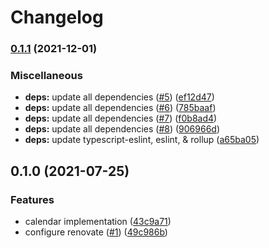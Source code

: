 # Changelog

### [0.1.1](https://www.github.com/jpvmrcd/calendar/compare/v0.1.0...v0.1.1) (2021-12-01)


### Miscellaneous

* **deps:** update all dependencies ([#5](https://www.github.com/jpvmrcd/calendar/issues/5)) ([ef12d47](https://www.github.com/jpvmrcd/calendar/commit/ef12d476f76e2e630312c2d1539b2985c86f5be5))
* **deps:** update all dependencies ([#6](https://www.github.com/jpvmrcd/calendar/issues/6)) ([785baaf](https://www.github.com/jpvmrcd/calendar/commit/785baaf6fc860fc052718aa512a6354f9c01b580))
* **deps:** update all dependencies ([#7](https://www.github.com/jpvmrcd/calendar/issues/7)) ([f0b8ad4](https://www.github.com/jpvmrcd/calendar/commit/f0b8ad466dd22ec00c260c100d03f12a3e9d5aa8))
* **deps:** update all dependencies ([#8](https://www.github.com/jpvmrcd/calendar/issues/8)) ([906966d](https://www.github.com/jpvmrcd/calendar/commit/906966d8d2cb3eff8b4cc92d7afd50a384a68f97))
* **deps:** update typescript-eslint, eslint, & rollup ([a65ba05](https://www.github.com/jpvmrcd/calendar/commit/a65ba0556fcd71cd38d8035fff07d36b26bf8189))

## 0.1.0 (2021-07-25)


### Features

* calendar implementation ([43c9a71](https://www.github.com/jpvmrcd/calendar/commit/43c9a7152b47ba4f39fcf57603cde5a97a6ce3e0))
* configure renovate ([#1](https://www.github.com/jpvmrcd/calendar/issues/1)) ([49c986b](https://www.github.com/jpvmrcd/calendar/commit/49c986b5d89da3c046881d09ffa458e1a45cb4a8))
